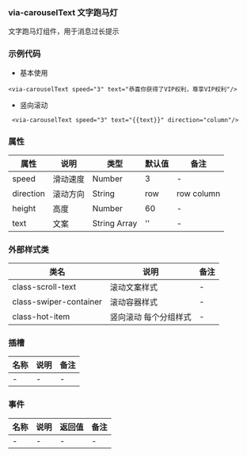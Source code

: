 ### via-carouselText  文字跑马灯
   文字跑马灯组件，用于消息过长提示


### 示例代码
* 基本使用
```
<via-carouselText speed="3" text="恭喜你获得了VIP权利，尊享VIP权利"/>
```
* 竖向滚动
```
 <via-carouselText speed="3" text="{{text}}" direction="column"/>
```
 


### 属性
| 属性 | 说明 | 类型 | 默认值 | 备注 | 
| --- | --- | --- | --- | --- |
| speed | 滑动速度 | Number | 3 | - |
| direction | 滚动方向 | String | row | row  column |
| height | 高度 | Number | 60 | - |
| text | 文案 | String Array | '' | - |
 

 

### 外部样式类
| 类名 | 说明 | 备注 | 
| --- | --- | --- |
| class-scroll-text | 滚动文案样式 | -  |
| class-swiper-container | 滚动容器样式 | -  |
| class-hot-item | 竖向滚动 每个分组样式 | -  |



### 插槽
| 名称 | 说明 | 备注 |
| --- | --- |--- |
 | -| - | - |  


### 事件
| 名称 | 说明 | 返回值 | 备注 |
| --- | --- | --- | --- |
| -| - | - | -   |



